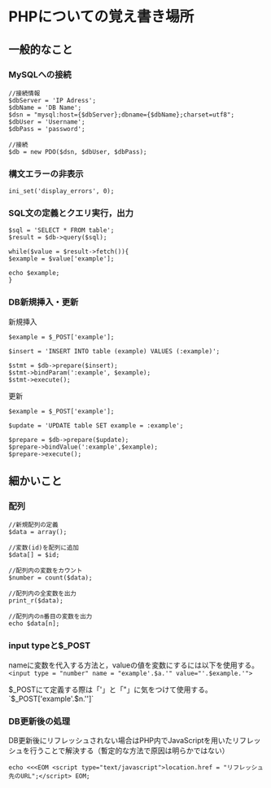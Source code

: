 # PHPについての覚え書き場所

## 一般的なこと

### MySQLへの接続
```
//接続情報
$dbServer = 'IP Adress';
$dbName = 'DB Name';
$dsn = "mysql:host={$dbServer};dbname={$dbName};charset=utf8";
$dbUser = 'Username';
$dbPass = 'password';

//接続
$db = new PDO($dsn, $dbUser, $dbPass);
```

### 構文エラーの非表示
```
ini_set('display_errors', 0);
```

### SQL文の定義とクエリ実行，出力
```
$sql = 'SELECT * FROM table';
$result = $db->query($sql);

while($value = $result->fetch()){
$example = $value['example'];

echo $example;
}
```

### DB新規挿入・更新
新規挿入
```
$example = $_POST['example'];

$insert = 'INSERT INTO table (example) VALUES (:example)';

$stmt = $db->prepare($insert);
$stmt->bindParam(':example', $example);
$stmt->execute();
```

更新
```
$example = $_POST['example'];

$update = 'UPDATE table SET example = :example';

$prepare = $db->prepare($update);
$prepare->bindValue(':example',$example);
$prepare->execute();
```

## 細かいこと

### 配列
```
//新規配列の定義
$data = array();

//変数(id)を配列に追加
$data[] = $id;

//配列内の変数をカウント
$number = count($data);

//配列内の全変数を出力
print_r($data);

//配列内のn番目の変数を出力
echo $data[n];
```

### input typeと$_POST
nameに変数を代入する方法と，valueの値を変数にするには以下を使用する。
`<input type = "number" name = "example'.$a.'" value="'.$example.'">`

$_POSTにて定義する際は「'」と「"」に気をつけて使用する。
`$_POST['example'.$n.'']`

### DB更新後の処理
DB更新後にリフレッシュされない場合はPHP内でJavaScriptを用いたリフレッシュを行うことで解決する（暫定的な方法で原因は明らかではない）
```
echo <<<EOM <script type="text/javascript">location.href = "リフレッシュ先のURL";</script> EOM;
```